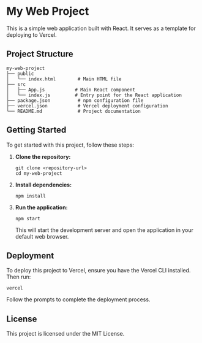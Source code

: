 # My Web Project

This is a simple web application built with React. It serves as a template for deploying to Vercel.

## Project Structure

```
my-web-project
├── public
│   └── index.html        # Main HTML file
├── src
│   ├── App.js           # Main React component
│   └── index.js         # Entry point for the React application
├── package.json          # npm configuration file
├── vercel.json           # Vercel deployment configuration
└── README.md             # Project documentation
```

## Getting Started

To get started with this project, follow these steps:

1. **Clone the repository:**
   ```
   git clone <repository-url>
   cd my-web-project
   ```

2. **Install dependencies:**
   ```
   npm install
   ```

3. **Run the application:**
   ```
   npm start
   ```

   This will start the development server and open the application in your default web browser.

## Deployment

To deploy this project to Vercel, ensure you have the Vercel CLI installed. Then run:

```
vercel
```

Follow the prompts to complete the deployment process.

## License

This project is licensed under the MIT License.